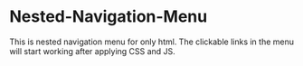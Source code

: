 # Nested-Navigation-Menu
This is nested navigation menu for only html. The clickable links in the menu will start working after applying CSS and JS.
